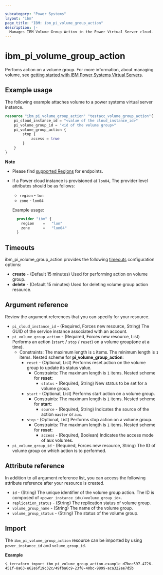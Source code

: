 ```yaml
---

subcategory: "Power Systems"
layout: "ibm"
page_title: "IBM: ibm_pi_volume_group_action"
description: |-
  Manages IBM Volume Group Action in the Power Virtual Server cloud.
---
```


# ibm_pi_volume_group_action
Perfoms action on a volume group. For more information, about managing volume, see [getting started with IBM Power Systems Virtual Servers](https://cloud.ibm.com/docs/power-iaas?topic=power-iaas-getting-started).

## Example usage
The following example attaches volume to a power systems virtual server instance.

```terraform
resource "ibm_pi_volume_group_action" "testacc_volume_group_action"{
	pi_cloud_instance_id = "<value of the cloud_instance_id>"
	pi_volume_group_id = "<id of the volume group>"
	pi_volume_group_action {
		stop {
			access = true
		}
	}
}
```

**Note**
* Please find [supported Regions](https://cloud.ibm.com/apidocs/power-cloud#endpoint) for endpoints.
* If a Power cloud instance is provisioned at `lon04`, The provider level attributes should be as follows:
  * `region` - `lon`
  * `zone` - `lon04`

  Example usage:
  
  ```terraform
    provider "ibm" {
      region    =   "lon"
      zone      =   "lon04"
    }
  ```
  
## Timeouts

ibm_pi_volume_group_action provides the following [timeouts](https://www.terraform.io/docs/language/resources/syntax.html) configuration options:

- **create** - (Default 15 minutes) Used for performing action on volume group.
- **delete** - (Default 15 minutes) Used for deleting volume group action resource.

## Argument reference 
Review the argument references that you can specify for your resource. 

- `pi_cloud_instance_id` - (Required, Forces new resource, String) The GUID of the service instance associated with an account.
- `pi_volume_group_action` - (Required, Forces new resource, List) Performs an action (`start` / `stop` / `reset`) on a volume group(one at a time).
  - Constraints: The maximum length is `1` items. The minimum length is `1` items.
  Nested scheme for **pi_volume_group_action**:
    - `reset` - (Optional, List) Performs reset action on the volume group to update its status value.
      - Constraints: The maximum length is `1` items.
      Nested scheme for **reset**:
        - `status` - (Required, String) New status to be set for a volume group.
    - `start` - (Optional, List) Performs start action on a volume group.
      - Constraints: The maximum length is `1` items.
      Nested scheme for **start**:
        - `source` - (Required, String) Indicates the source of the action `master` or `aux`.
    - `stop` - (Optional, List) Performs stop action on a volume group.
      - Constraints: The maximum length is `1` items.
      Nested scheme for **reset**:
        - `access` - (Required, Boolean) Indicates the access mode of aux volumes.
- `pi_volume_group_id` - (Required, Forces new resource, String) The ID of volume group on which action is to performed.

## Attribute reference
In addition to all argument reference list, you can access the following attribute reference after your resource is created.

- `id` - (String) The unique identifier of the volume group action. The ID is composed of `<power_instance_id>/<volume_group_id>`.
- `replication_status` - (String) The replication status of volume group.
- `volume_group_name` - (String) The name of the volume group.
- `volume_group_status` - (String) The status of the volume group.

## Import

The `ibm_pi_volume_group_action` resource can be imported by using `power_instance_id` and `volume_group_id`.

**Example**

```
$ terraform import ibm_pi_volume_group_action.example d7bec597-4726-451f-8a63-e62e6f19c32c/49fba6c9-23f8-40bc-9899-aca322ee7d5b
```
